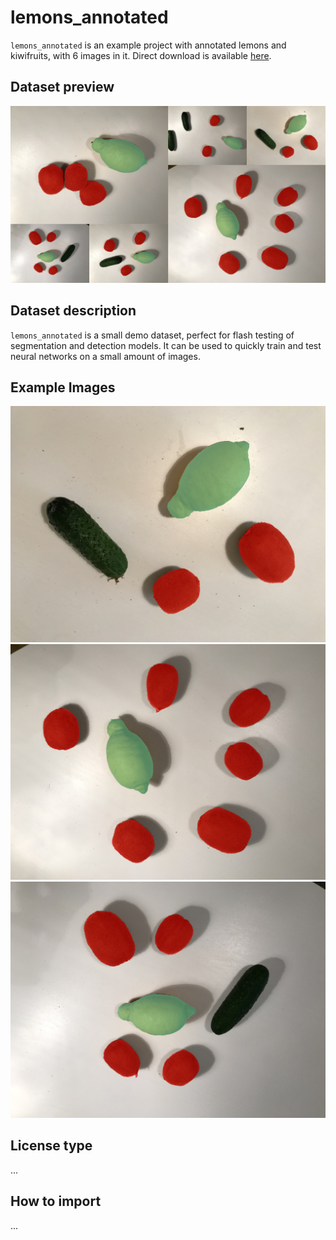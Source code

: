# lemons_annotated
 `lemons_annotated` is an example project with annotated lemons and kiwifruits, with 6 images in it. Direct download is available 
[here](x).

## Dataset preview 
![](./lemons_annotated_preview.jpg)

## Dataset description 
`lemons_annotated` is a small demo dataset, perfect for flash testing of segmentation and detection models. It can be used to quickly train and test neural networks on a small amount of images.

## Example Images

![](./IMG_0748.png) ![](./IMG_2084.png) ![](./IMG_4451.png) 

## License type
...

## How to import
...
